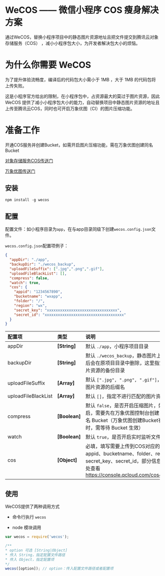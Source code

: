 # WeCOS —— 微信小程序 COS 瘦身解决方案

通过WeCOS，替换小程序项目中的静态图片资源地址且把文件提交到腾讯云对象存储服务（COS） ，减小小程序包大小，为开发者解决包大小的烦恼。

# 为什么你需要 WeCOS

  为了提升体验流畅度，编译后的代码包大小需小于 1MB ，大于 1MB 的代码包将上传失败。

这是小程序官方给出的限制，在小程序包中，占资源最大的莫过于图片资源，因此 WeCOS 提供了减小小程序包大小的能力，自动替换项目中静态图片资源的地址且上传至腾讯云COS，同时也可开启万象优图（CI）的图片压缩功能。

# 准备工作

开通COS服务并创建Bucket，如需开启图片压缩功能，需在万象优图创建同名Bucket

[对象存储服务COS传送门](https://console.qcloud.com/cos4/index)  

[万象优图传送门](https://console.qcloud.com/ci)

## 安装

```js
npm install -g wecos
```

## 配置

配置文件：如小程序目录为`app`，在与app目录同级下创建`wecos.config.json`文件。

`wecos.config.json`配置项例子：
```json
{
  "appDir": "./app",
  "backupDir": "./wecos_backup",
  "uploadFileSuffix": [".jpg",".png",".gif"],
  "uploadFileBlackList": [],
  "compress": false,
  "watch": true,
  "cos": {
    "appid": "1234567890",
    "bucketname": "wxapp",
    "folder": "/",
    "region": "wx",
    "secret_key": "xxxxxxxxxxxxxxxxxxxxxxxxxxxxxxxx",
    "secret_id": "xxxxxxxxxxxxxxxxxxxxxxxxxxxxxxxxxxxx"
  }
}
```

| 配置项 | 类型 | 说明 |
|:-- |:-- |:-- |
| appDir | **[String]** | 默认 `./app`，小程序项目目录 |
| backupDir | **[String]** | 默认 `./wecos_backup`，静态图片上传 COS 后会在原项目目录中删除，这里指定原图片资源的备份目录 |
| uploadFileSuffix | **[Array]** | 默认 `[".jpg", ".png", ".gif"]`，上传的图片资源的后缀名 |
| uploadFileBlackList | **[Array]** | 默认 `[]`，指定不进行匹配的图片资源目录 |
| compress | **[Boolean]** | 默认 `false`，是否开启压缩图片，如果开启，需要先在万象优图控制台创建 COS 同名 Bucket（万象优图创建Bucket有一定延时，需等待 Bucket 生效） |
| watch | **[Boolean]** | 默认 `true`，是否开启实时监听文件变化 |
| cos | **[Object]** | 必填，填写需要上传到COS对应的 appid、bucketname、folder、region、secret_key、secret_id，部分信息可在此处查看 https://console.qcloud.com/cos4/secret |


## 使用

WeCOS提供了两种调用方式

* 命令行执行 `wecos`

* node 模块调用
```js
var wecos = require('wecos');

/**
* option 可选 [String|Object]
* 传入 String，指定配置文件路径
* 传入 Object，指定配置项
*/
wecos([option]); // option：传入配置文件路径或者配置项
```